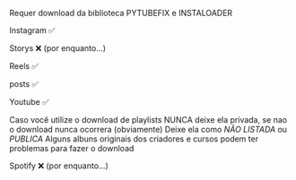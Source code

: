 Requer download da biblioteca PYTUBEFIX e INSTALOADER

Instagram ✅

  Storys ❌ (por enquanto...)
  
  Reels ✅
  
  posts ✅




Youtube ✅

  Caso você utilize o download de playlists NUNCA deixe ela privada, se nao o download nunca ocorrera (obviamente) Deixe ela como *NÃO LISTADA* ou *PUBLICA* 
  Alguns albuns originais dos criadores e cursos podem ter problemas para fazer o download




Spotify ❌ (por enquanto...)
